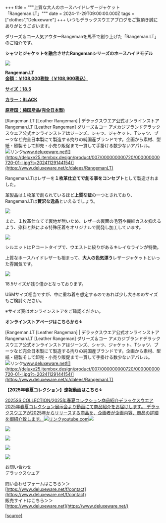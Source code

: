 +++
title = """上質な大人のホースハイドレザージャケット「Rangeman.LT」"""
date = 2024-11-29T09:00:00.000Z
tags = ["clothes","Deluxeware"]
+++
いつもデラックスウエアブログをご覧頂き誠にありがとうございます。

ダリーズ＆コー人気アウターRangemanを馬革で創り上げた「Rangeman.LT」のご紹介です。

**シャツとジャケットを融合させたRangemanシリーズのホースハイドモデル**

[![](https://stat.ameba.jp/user_images/20241129/17/deluxeware/16/29/j/o0800100015515667827.jpg)](https://stat.ameba.jp/user_images/20241129/17/deluxeware/16/29/j/o0800100015515667827.jpg)

**Rangeman.LT**  
**[金額：￥108,000税抜（￥108,900税込）](https://www.deluxeware.net/c/dalees/RangemanLT)**

**[サイズ：18.5](https://www.deluxeware.net/c/dalees/RangemanLT)**

**[カラー：BLACK](https://www.deluxeware.net/c/dalees/RangemanLT)**

**[原産国：純国産品(完全日本製)](https://www.deluxeware.net/c/dalees/RangemanLT)**

[Rangeman.LT \[Leather Rangeman\] | デラックスウエア公式オンラインストアRangeman.LT \[Leather Rangeman\] ダリーズ＆コー アメカジブランドデラックスウエア公式オンラインストアはジーンズ、シャツ、ジャケット、Tシャツ、ブーツなど完全日本製にて製造する拘りの純国産ブランドです。企画から素材、型紙・縫製そして卸売・小売り販促まで一貫して手掛ける数少ないアパレル。![リンク](https://c.stat100.ameba.jp/ameblo/symbols/v3.20.0/svg/gray/editor_link.svg)www.deluxeware.net![](https://deluxe25.itembox.design/product/007/000000000720/000000000720-01-l.jpg?t=20241129144154)](https://www.deluxeware.net/c/dalees/RangemanLT)

Rangeman.LTはレザーを**１枚革仕立てで創る事をコンセプト**として製造されました。

革製品は１枚革で創られているほど**上質な証**の一つとされており、Rangeman.LTは**贅沢な逸品**といえるでしょう。

[![](https://stat.ameba.jp/user_images/20241129/17/deluxeware/c7/dd/j/o0800100015515667828.jpg)](https://stat.ameba.jp/user_images/20241129/17/deluxeware/c7/dd/j/o0800100015515667828.jpg)

また、１枚革仕立てで裏地が無いため、レザーの裏面の毛羽や繊維カスを抑えるよう、染料と熱による特殊圧着をオリジナルで開発し加工しています。

[![](https://stat.ameba.jp/user_images/20241129/17/deluxeware/87/76/j/o0800100015515667830.jpg)](https://stat.ameba.jp/user_images/20241129/17/deluxeware/87/76/j/o0800100015515667830.jpg)

シルエットはＰコートタイプで、ウエストに絞りがあるキレイなラインが特徴。

上質なホースハイドレザーも相まって、**大人の色気漂う**レザージャケットといった雰囲気です。

[![](https://stat.ameba.jp/user_images/20241129/17/deluxeware/c8/87/j/o0800080015515667824.jpg)](https://stat.ameba.jp/user_images/20241129/17/deluxeware/c8/87/j/o0800080015515667824.jpg)

18.5サイズが残り僅かとなっております。

USMサイズ相当ですが、中に重ね着を想定するのであれば少し大きめのサイズもご検討ください。

※サイズ表はオンラインストアをご確認ください。

**オンラインストアページはこちらから↓**

[Rangeman.LT \[Leather Rangeman\] | デラックスウエア公式オンラインストアRangeman.LT \[Leather Rangeman\] ダリーズ＆コー アメカジブランドデラックスウエア公式オンラインストアはジーンズ、シャツ、ジャケット、Tシャツ、ブーツなど完全日本製にて製造する拘りの純国産ブランドです。企画から素材、型紙・縫製そして卸売・小売り販促まで一貫して手掛ける数少ないアパレル。![リンク](https://c.stat100.ameba.jp/ameblo/symbols/v3.20.0/svg/gray/editor_link.svg)www.deluxeware.net![](https://deluxe25.itembox.design/product/007/000000000720/000000000720-01-l.jpg?t=20241129144154)](https://www.deluxeware.net/c/dalees/RangemanLT)

**【2025年春夏コレクション】速報動画はこちら↓**

[2025SS COLLECTION/2025年春夏コレクション商品紹介デラックスウエア2025年春夏コレクション展示会より動画にて商品紹介をお届けします。 デラックスウエアが2025年からリリースする商品を、企画者が企画内容、商品の詳細を御紹介致します。![リンク](https://c.stat100.ameba.jp/ameblo/symbols/v3.20.0/svg/gray/editor_link.svg)youtube.com![](https://i.ytimg.com/vi/A71qJSd2lh4/hqdefault.jpg?sqp=-oaymwEXCOADEI4CSFryq4qpAwkIARUAAIhCGAE=&rs=AOn4CLAjvDtZHCLmch_wfz5qqtOMUoi28A&days_since_epoch=20056)](https://youtube.com/playlist?list=PLmcuUjZ67rhnclr762_W-zDg7FyyrNvqF&si=oYiHom7TGtsyFHD-)

[![](https://stat.ameba.jp/user_images/20241116/16/deluxeware/4a/05/j/o1200050015510661447.jpg?caw=800)](https://www.deluxeware.net/c/deluxeware/D-26)

[![](https://stat.ameba.jp/user_images/20240315/15/deluxeware/04/7f/j/o0800026015413271803.jpg?caw=800)](https://www.instagram.com/deluxeware/?hl=ja)

[![](https://stat.ameba.jp/user_images/20220415/12/deluxeware/3b/ce/j/o0800026015103175481.jpg?caw=800)](https://www.deluxeware.net/f/headstore)

[![](https://stat.ameba.jp/user_images/20220415/12/deluxeware/d7/c6/j/o0800026015103175487.jpg?caw=800)](https://www.deluxeware.net/)

お問い合わせ  
デラックスウエア

問い合わせフォームはこちら＞＞  
[https://www.deluxeware.net/f/contact](https://www.deluxeware.net/f/contact)  
販売サイトはこちら＞＞  
[https://www.deluxeware.net](https://www.deluxeware.net/)

[[source]](https://ameblo.jp/deluxeware/entry-12876794269.html)

